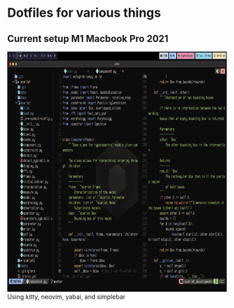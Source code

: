 # Dotfiles for various things
## Current setup M1 Macbook Pro 2021
<img src="demo_neovim.png" height="550"> 
Using kitty, neovim, yabai, and simplebar



